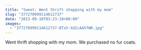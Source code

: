 ```yaml
---
title: "tweet: Went thrift shopping with my mom"
slug: "377270999114612737"
date: "2013-09-10T03:23:10+00:00"
images:
  - "377270999114612737-BTxV-XdIcAA5fWR.jpg"
---
```

Went thrift shopping with my mom. We purchased no fur coats. 